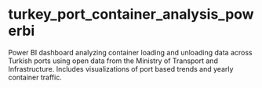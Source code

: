 # turkey_port_container_analysis_powerbi
Power BI dashboard analyzing container loading and unloading data across Turkish ports using open data from the Ministry of Transport and Infrastructure. Includes visualizations of port based trends and yearly container traffic.

